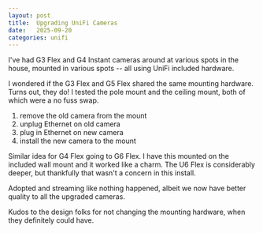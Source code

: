 ```yaml
---
layout: post
title:  Upgrading UniFi Cameras
date:   2025-09-20
categories: unifi
---
```

I've had G3 Flex and G4 Instant cameras around at various spots in the house, mounted in various spots -- all using UniFi included hardware. 

I wondered if the G3 Flex and G5 Flex shared the same mounting hardware. Turns out, they do! I tested the pole mount and the ceiling mount, both of which were a no fuss swap. 

1. remove the old camera from the mount
2. unplug Ethernet on old camera
3. plug in Ethernet on new camera
4. install the new camera to the mount

Similar idea for G4 Flex going to G6 Flex. I have this mounted on the included wall mount and it worked like a charm. The U6 Flex is considerably deeper, but thankfully that wasn't a concern in this install. 

Adopted and streaming like nothing happened, albeit we now have better quality to all the upgraded cameras. 

Kudos to the design folks for not changing the mounting hardware, when they definitely could have. 
